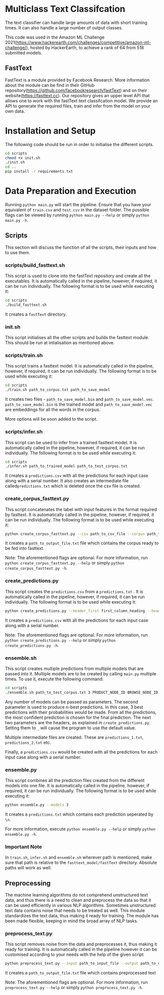 # Multiclass Text Classifcation
The text classifier can handle large amounts of data with short training times. It can also handle a large number of output classes.

This code was used in the Amazon ML Challenge 2021(https://www.hackerearth.com/challenges/competitive/amazon-ml-challenge/), hosted by HackerEarth, to achieve a rank of 64 from 518 submitted models.

## FastText
FastText is a module provided by Facebook Research. More information about the module can be find in their GitHub repository(https://github.com/facebookresearch/fastText) and on their website(https://fasttext.cc). Our repository gives an upper level API that allows one to work with the fastText text classifcation model. We provide an API to generate the required files, train and infer from the model on your own data. 

# Installation and Setup

The following code should be run in order to initialise the different scripts.

```bash
cd scripts
chmod +x init.sh
./init.sh
cd ..
pip install -r requirements.txt
```

# Data Preparation and Execution
Running ```python main.py``` will start the pipeline. Ensure that you have your equivalent of ```train.csv``` and ```test.csv``` in the dataset folder. The possible flags can be viewed by running ```python main.py --help``` or simply ```python main.py -h```. 

## Scripts
This section will discuss the function of all the scripts, their inputs and how to use them.

### scripts/build_fasttext.sh
This script is used to clone into the fastText repository and create all the executables. It is automatically called in the pipeline, however, if required, it can be run individually. The following format is to be used while executing it:

```bash
cd scripts
./build_fasttext.sh
```

It creates a ```fastText``` directory.

### init.sh
This script initialises all the other scripts and builds the fasttext module. This should be run at intialisation as mentioned above.

### scripts/train.sh
This script trains a fasttext model. It is automatically called in the pipeline, however, if required, it can be run individually. The following format is to be used while executing it:

```bash
cd scripts
./train.sh path_to_corpus.txt path_to_save_model
```

It creates two files - ```path_to_save_model.bin``` and ```path_to_save_model.vec```. ```path_to_save_model.bin``` is the trained model and ```path_to_save_model.vec``` are embeddings for all the words in the corpus.

More options will be soon added to the script.

### scripts/infer.sh
This script can be used to infer from a trained fasttext model. It is automatically called in the pipeline, however, if required, it can be run individually. The following format is to be used while executing it:

```bash
cd scripts
./infer.sh path_to_trained_model path_to_test_corpus.txt
```

It creates a ```predictions.csv``` with all the predictions for each input case along with a serial number. It also creates an intermediate file called```predictions.txt``` which is deleted once the csv file is created.

### create_corpus_fasttext.py
This script concatenates the label with input features in the format required by fasttext. It is automatically called in the pipeline, however, if required, it can be run individually. The following format is to be used while executing it:

```bash
python create_corpus_fasttext.py --csv path_to_csv_file --corpus path_to_corpus.txt --output path_to_output_file.txt
```

It creates a ```path_to_output_file.txt``` file which contains the corpus ready to be fed into fasttext.

Note: The aforementioned flags are optional. For more information, run ```python create_corpus_fasttext.py --help``` or simply ```python create_corpus_fasttext.py -h```.

### create_predictions.py
This script creates the ```predictions.csv``` from a ```predictions.txt``` . It is automatically called in the pipeline, however, if required, it can be run individually. The following format is to be used while executing it:

```bash
python create_predictions.py --header_first first_column_heading --header_second second_column_heading
```

It creates a ```predictions.csv``` with all the predictions for each input case along with a serial number.

Note: The aforementioned flags are optional. For more information, run ```python create_predictions.py --help``` or simply ```python create_predictions.py -h```.

### ensemble.sh
This script creates multiple predictions from multiple models that are passed into it. Multiple models are to be created by calling ```main.py``` multiple times. To use it, execute the following command:
```bash
cd scripts
./ensemble.sh path_to_test_corpus.txt 3 PRODUCT_NODE_ID BROWSE_NODE_ID trained_fasttext_model_1.bin trained_fasttext_model_2.bin trained_fasttext_model_3.bin
```

Any number of models can be passed as parameters. The second parameter is used to produce n-best predictions. In this case, 3 best predictions with their probabilities would be made. From all the predictions, the most confident prediction is chosen for the final prediction. The next two parameters are the headers, as explained in ```create_predictions.py```. Setting them to ```_``` will cause the program to use the default value.

Multiple intermediate files are created. These are ```predictions_1.txt```, ```predictions_2.txt``` etc.

Finally, a ```predictions.csv``` would be created with all the predictions for each input case along with a serial number.

### ensemble.py
This script combines all the prediction files created from the different models into one file. It is automatically called in the pipeline, however, if required, it can be run individually. The following format is to be used while executing it:
```bash
python ensemble.py --models 3
```

It creates a ```predictions.txt``` which contains each prediction seperated by ```\n```.

For more information, execute ```python ensemble.py --help``` or simply ```python ensemble.py -h```.

### Important Note
In ```train.sh```, ```infer.sh``` and ```ensemble.sh``` wherever path is mentioned, make sure that path is relative to the ```fasttext_model/fastText``` directory. Absolute paths will work as well.

## Preprocessing

The machine learning algorithms do not comprehend unstructured text data, and thus there is a need to clean and preprocess the data so that it can be used efficiently in various NLP algorithms. Sometimes unstructured text data contains noise that needs to be treated as well. This module standardizes the text data, thus making it ready for training. The module has been made flexible, keeping in mind the broad array of NLP tasks. 

### preprocess_text.py

This script removes noise from the data and preprocesses it, thus making it ready for training. It is automatically called in the pipeline however it can be customised according to your needs with the help of the given script 

```bash
python preprocess_text.py --input path_to_input_file --output path_to_output_file.txt --remove_html set_false_to_retain --remove_digit set_false_to_retain --remove_emoticon set_false_to_retain --remove_stopwords set_false_to_retain
```
It creates a ```path_to_output_file.txt``` file which contains preprocessed text

Note: The aforementioned flags are optional. For more information, run ```preprocess_text.py --help``` or simply ```python preprocess_text.py -h```.

